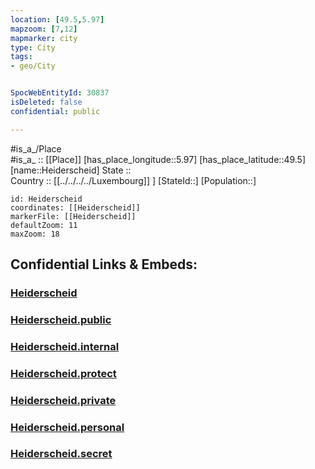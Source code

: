 ```yaml
---
location: [49.5,5.97] 
mapzoom: [7,12] 
mapmarker: city 
type: City
tags:
- geo/City


SpocWebEntityId: 30837
isDeleted: false
confidential: public

---
```

#is_a_/Place  
#is_a_ :: [[Place]] 
[has_place_longitude::5.97] 
[has_place_latitude::49.5] 
[name::Heiderscheid] 
State ::  
Country :: [[../../../../Luxembourg]] ] 
[StateId::] 
[Population::] 



```leaflet
id: Heiderscheid
coordinates: [[Heiderscheid]] 
markerFile: [[Heiderscheid]] 
defaultZoom: 11 
maxZoom: 18
```


## Confidential Links & Embeds: 

### [Heiderscheid](/_Standards/Earth/Continent/Europe/Europe~West/Luxembourg/City/Heiderscheid.md) 

### [Heiderscheid.public](/_public/Earth/Continent/Europe/Europe~West/Luxembourg/City/Heiderscheid.public.md) 

### [Heiderscheid.internal](/_internal/Earth/Continent/Europe/Europe~West/Luxembourg/City/Heiderscheid.internal.md) 

### [Heiderscheid.protect](/_protect/Earth/Continent/Europe/Europe~West/Luxembourg/City/Heiderscheid.protect.md) 

### [Heiderscheid.private](/_private/Earth/Continent/Europe/Europe~West/Luxembourg/City/Heiderscheid.private.md) 

### [Heiderscheid.personal](/_personal/Earth/Continent/Europe/Europe~West/Luxembourg/City/Heiderscheid.personal.md) 

### [Heiderscheid.secret](/_secret/Earth/Continent/Europe/Europe~West/Luxembourg/City/Heiderscheid.secret.md)

